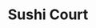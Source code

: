 ---
layout: place
title: "Sushi Court"
permalink: /north-carolina/fayetteville/sushi-court.html
stateAbbr: NC
stateName: North Carolina
cityName: Fayetteville
seo:
  name: "Sushi Court"
  type: Restaurant
  links: null
description: "This warmly lit Japanese restaurant serves sushi rolls & hot items like teriyaki, hibachi & noodles. Sushi Court serves delicious sushi in Fayetteville, North Carolina. Try fresh Japanese dishes for a great dining experience. Available for takeout, delivery, lunch, and dinner."
place_id: ChIJC016PzZrq4kRp1QkARm4KYE
photos:
  - name: >-
      places/ChIJC016PzZrq4kRp1QkARm4KYE/photos/AeeoHcJ4viwcz72iXUaUMTbu2ZICq0qEvTifnD194mMEkTMGkgyS5YFv7GvdSehE9VeKMwxxJHnCRU6eJ6gICr_SfSdcuXlOAGOvaHbEbTeHlXprmfkUF_lKaEfIZdI5LwhPMUGwby6cUruFCeflRfmIAMYUr2pXIgEGo39NkFzPbwPdTY_mJhd93DtXNBWOL2wOVIzSOg3peo0E-uCO9SvUUwGVYnHcWFjq5j0XenT_t_JEx-f985fqVJDcvTo-3zbUzhGHCTMfWCq7pCm9GNo0qD2RCm0g5Sag8jykePHtBnQGdQ
    widthPx: 4800
    heightPx: 3201
    authorAttributions:
      - displayName: Sushi Court
        uri: https://maps.google.com/maps/contrib/110977796172565358826
        photoUri: >-
          https://lh3.googleusercontent.com/a/ACg8ocJrQniCvBTN2OChqDtE8H74C4RNgsoruA2rLq9TV-UwQ5rBwg=s100-p-k-no-mo
    flagContentUri: >-
      https://www.google.com/local/imagery/report/?cb_client=maps_api_places.places_api&image_key=!1e10!2sAF1QipOHyETi1q31_vH7_TirvZSlTvckpEwOCRnMoEBj&hl=en-US
    googleMapsUri: >-
      https://www.google.com/maps/place//data=!3m4!1e2!3m2!1sAF1QipOHyETi1q31_vH7_TirvZSlTvckpEwOCRnMoEBj!2e10!4m2!3m1!1s0x89ab6b363f7a4d0b:0x8129b819012454a7
  - name: >-
      places/ChIJC016PzZrq4kRp1QkARm4KYE/photos/AeeoHcIFGbR77GiOGDOWnElLdhwhc6osyrb0OcpUGvW8V0PYSf0yLXWDyruw1bG4CCeVI3QuCv3ye6CDzDh-zjquphCFt3uhljTs3OnlyUaJxHZNSTGAPuP9NJtIG84r6-ChrIYKXW9mcSQUTupLzSAz4gOPwZF1TuMBiVrX68-bMJnnuCPUGdAzI1Y39WkWietMdoAFHA2RUFegHOwp10qqqIz43X6YnvsGGdA7gbZVSyePMreXA-_vMLpn0JfFsAriJA09Wa6TPUN7Z8hESQE4xgkHAm1x7M-cQw8rhStDYtXWGA
    widthPx: 1500
    heightPx: 1093
    authorAttributions:
      - displayName: Sushi Court
        uri: https://maps.google.com/maps/contrib/110977796172565358826
        photoUri: >-
          https://lh3.googleusercontent.com/a/ACg8ocJrQniCvBTN2OChqDtE8H74C4RNgsoruA2rLq9TV-UwQ5rBwg=s100-p-k-no-mo
    flagContentUri: >-
      https://www.google.com/local/imagery/report/?cb_client=maps_api_places.places_api&image_key=!1e10!2sAF1QipMvTDSztvaS1djc-eGEZJc0gtWvZtqvg8_iw_9L&hl=en-US
    googleMapsUri: >-
      https://www.google.com/maps/place//data=!3m4!1e2!3m2!1sAF1QipMvTDSztvaS1djc-eGEZJc0gtWvZtqvg8_iw_9L!2e10!4m2!3m1!1s0x89ab6b363f7a4d0b:0x8129b819012454a7
  - name: >-
      places/ChIJC016PzZrq4kRp1QkARm4KYE/photos/AeeoHcLmYdODjYwln1wSkN_ywIj47gDU6BBTV4WO1AULayshCwrWU2UgU5GF10VtTXAAVcfTcJzlxSfFnovmZMjrwqG1-T9BvEqLRAK--wkYk1Uv3luwkrt267Ln2LMjrunKGDcFO1rrmbtlsMMHLQkYkSv0gN2BBBIPpSi1oEny6czWQnrKq9Az3-SjjO1wD0fh3DAmMrjDoxO1GiL8zO4IrS4fYBKkPDW-i0EXNyPagQ-7C7kAJ3at38NzPM77ye7J5ePstJWgJAS2pKCL6npqvVm32R46ZoQrkWU227LmTnVePv78KkQEoNdI-k_YTUNa8t0ClBQkPNsIDEN36YKrr-J1htU37w1DwDe1wAIC7G6lrz1HiQEwJiwcahPZt2mvQDP3kz39IZ4St5ayz0HxnfX3HAnLYTGH9u5B3xTkGms
    widthPx: 4032
    heightPx: 3024
    authorAttributions:
      - displayName: Chris Clayborn
        uri: https://maps.google.com/maps/contrib/111653691043143091629
        photoUri: >-
          https://lh3.googleusercontent.com/a/ACg8ocJC-MJts4-kybG6sQ2HfJSQdYUfF-jhVUhkMIQBzbL1GlEebw=s100-p-k-no-mo
    flagContentUri: >-
      https://www.google.com/local/imagery/report/?cb_client=maps_api_places.places_api&image_key=!1e10!2sCIHM0ogKEICAgIDzx_OTIg&hl=en-US
    googleMapsUri: >-
      https://www.google.com/maps/place//data=!3m4!1e2!3m2!1sCIHM0ogKEICAgIDzx_OTIg!2e10!4m2!3m1!1s0x89ab6b363f7a4d0b:0x8129b819012454a7
  - name: >-
      places/ChIJC016PzZrq4kRp1QkARm4KYE/photos/AeeoHcLvw03itSU0kJzk4wIifI3BmQzRrrstcHGCWcfj-9xG-8k7FlsU7YQ4BArgKJxViK-JH1rnAaGFVk4ikBFGE2DWDAcijgA6-TpgDQJLXFR6Zg_21jNVpm0shjCkBgFDpDmq80zf3QOuhbspfwAwPP_YWtfiIgKC_rY2wW0MkehNBY3LSGx1qaA9DQ5lkCj0Rf41kFnB36LOkou7ECew27bsEG_S7VteXhF94C7DQ8eKG_TjplRPi_8QATkKPCSc6r1-HAKf0WUNQlH_uZigVpnDmPXuPntS-c2qvevDQYKQ9M4t4SQXpQuzqTn8h_Qz9P_ZZehOHhrwOaunvTANBaVy0H-Ent9a8imLujgAnTcLhj9LNmN33JTMSBfh-pg-EK8TnpB2Q5yAiWCx3v-5jxCt8UUiEASEUSkfNFWQ5XGrTtzj
    widthPx: 3024
    heightPx: 4032
    authorAttributions:
      - displayName: Nadia
        uri: https://maps.google.com/maps/contrib/108864562883083708416
        photoUri: >-
          https://lh3.googleusercontent.com/a-/ALV-UjUCu1MO4WbUACtqISuk6hfPl7qEY8mSbjKgtsZWHB79Lwog4p8J=s100-p-k-no-mo
    flagContentUri: >-
      https://www.google.com/local/imagery/report/?cb_client=maps_api_places.places_api&image_key=!1e10!2sCIHM0ogKEICAgIDns4fdqAE&hl=en-US
    googleMapsUri: >-
      https://www.google.com/maps/place//data=!3m4!1e2!3m2!1sCIHM0ogKEICAgIDns4fdqAE!2e10!4m2!3m1!1s0x89ab6b363f7a4d0b:0x8129b819012454a7
  - name: >-
      places/ChIJC016PzZrq4kRp1QkARm4KYE/photos/AeeoHcJQzJV4QYHE9Gjai18pKSNQN-Rd_rr36kFht3oWwaz0HFah5axW1JavZlkI-KUsSdIFTI7yZ7VM2d08R2HdTYJaUnwTuOjXxrcnP0XHzVGX4IlKKVD_Jj-tBj1aw_8GXSgCYkW9AhN1yCpIOTZ4TJI7CIi56rZ0_8-RGE7rmc5b2okL8UO31cQ0_2saomN05enSw4Dy02vzFTrpYGryWpamXTV8H0ygl2ySMCKKinJJWZybfXdsKuOD0Zv7-TXPKE6tOG-bccZaKipR7ObyynljLMurW0FwyC--yT0DkFKQfLiyCVKMkXXN2gT4QEUe7-GSd_0wtObZW_GqN9g_G9o-liB5fywTVuMFj2pKn_7jdOCqty3cA-Sp6fcnuCnheYK__-6X6q51ZRTQSq-zdYggGU1f8tj72IhYn0hBEw8sQw
    widthPx: 4800
    heightPx: 3600
    authorAttributions:
      - displayName: Shakisha Brewington
        uri: https://maps.google.com/maps/contrib/105449946587001503016
        photoUri: >-
          https://lh3.googleusercontent.com/a-/ALV-UjUCxvKJs1PUmyGEuDxLtzH0rzkSOJpZye_jaGNBHa32M90sp1Qq=s100-p-k-no-mo
    flagContentUri: >-
      https://www.google.com/local/imagery/report/?cb_client=maps_api_places.places_api&image_key=!1e10!2sCIHM0ogKEICAgICZ0N29Mg&hl=en-US
    googleMapsUri: >-
      https://www.google.com/maps/place//data=!3m4!1e2!3m2!1sCIHM0ogKEICAgICZ0N29Mg!2e10!4m2!3m1!1s0x89ab6b363f7a4d0b:0x8129b819012454a7
  - name: >-
      places/ChIJC016PzZrq4kRp1QkARm4KYE/photos/AeeoHcKRV-Aqw97JVo44unqBoRAFfo48nCBkdDCK98m7Xzts2zlWKlsKev5NohGnK_1HEtB87Q_GaRGF6V-DGkc5t8GvVm8FnVH5BexJ6zVq36gsN6i4Gpy_6glKoTZyehsXV61LDJExPhUKpVvsBYOAM4kXdPCxD_4_w2iWgJzoKfAMpZMrltwbLC3onyIyxbLmHhoM1hXNX-xjbDMq5Hgzzssv2-Avz58ml8apb6NRD5YGDBCRuc70V5TiOgCG5ZUvmEnLp0rNMNBNimTte-3xkzIvgDzMmL8jbyM_JhMM2GSYsMjd08CI6iOV7SDDHruzQ5vtqGEDbF9yAEeXGyo0qiaW9N7i1iHm0_YIEMdzPd7oSj2lyxi0PrP3I-a4A_tn6tTEpdANtxyOSOK0Mz1QZ4eB1DxuPMqb8hczMlBpMYLWnA
    widthPx: 3000
    heightPx: 4000
    authorAttributions:
      - displayName: Biwi S
        uri: https://maps.google.com/maps/contrib/106613554024853407592
        photoUri: >-
          https://lh3.googleusercontent.com/a-/ALV-UjWkQaKN-7aIkpPKFMLMMWDUi8YWk0GqK7e2tJZ-O4tU8gH7mSKJkA=s100-p-k-no-mo
    flagContentUri: >-
      https://www.google.com/local/imagery/report/?cb_client=maps_api_places.places_api&image_key=!1e10!2sCIHM0ogKEICAgICfufjQXQ&hl=en-US
    googleMapsUri: >-
      https://www.google.com/maps/place//data=!3m4!1e2!3m2!1sCIHM0ogKEICAgICfufjQXQ!2e10!4m2!3m1!1s0x89ab6b363f7a4d0b:0x8129b819012454a7
  - name: >-
      places/ChIJC016PzZrq4kRp1QkARm4KYE/photos/AeeoHcIHxkdJlS0x2z5mNwgvEzHxxVpAfcRkXVUMoi4WEYZ8Qi_ZlKmyyDyX2XcTJcGr-E6Ich8K5COr-Hl-32CVmqMsd1IIeb7nb6dsOdpVK4WJt6VcVWHTh5ktgIM_-ZVf7VKjspsFncKrMSd97uxZ2TOWDbo6UbbjIccON0hyA7h9kg20SBhCOiPoRUwgQhKzi_MmBd2Cwk2mAX82TrQw_t_1pLM77EDqz18vFkPQ-cV8N-IWTVJFE56gfsVWFJBklFw_G8Cb_Ni5EBWPy89n09RdkKlINWssd9GP1_0vz0uhe08Qk2XuxtbMWi6GfdNE-IqPAq9FkcNL_oTZ7sY4cKNzOEaYiIlSGutxK8GFOVEhYDF1SrCHjSqC-KsYeWg-NB65CqSR3-WH1IoX5o6skgMqNMNZJ211GTiAA9Dvmsc
    widthPx: 4032
    heightPx: 3024
    authorAttributions:
      - displayName: Giana Berrios
        uri: https://maps.google.com/maps/contrib/112498468844063995754
        photoUri: >-
          https://lh3.googleusercontent.com/a-/ALV-UjU4tGYXJjIpHRUHHMC_jniJdYuB0kilfO0DLIFrAwUeOlBL3kiw-A=s100-p-k-no-mo
    flagContentUri: >-
      https://www.google.com/local/imagery/report/?cb_client=maps_api_places.places_api&image_key=!1e10!2sCIHM0ogKEICAgIDaxvHpKw&hl=en-US
    googleMapsUri: >-
      https://www.google.com/maps/place//data=!3m4!1e2!3m2!1sCIHM0ogKEICAgIDaxvHpKw!2e10!4m2!3m1!1s0x89ab6b363f7a4d0b:0x8129b819012454a7
  - name: >-
      places/ChIJC016PzZrq4kRp1QkARm4KYE/photos/AeeoHcJ1FHIcmrinJ17vAvZ7yv7LH-EH5scSY84vDZIyrsck1H80PpeO4hPAV2hCj3JMhlrRlcGYuXw27E0W-9HybfTTKvDf4Yt4jQxmJbANrP-wZwnp8odyMLaRVhkIp7mzEF_z0YbpdXCdRw_zzhQ4nYd1vz5Mk87K_6r_h4z6F6SO2jB7dlJPMLAyfc9LPLiLXnhx2-9QXMDSVJVs09bw3llmzNxVsmsnzLQJiwAv1n6eErtXvyv0rkTnBCEXeoSyqpKNqClICxvAb3uSl6QOdcKOCQKsPumYAiZJIUZUeqay39aUzWzw0U_WYihgtgUYY0eRjGhKbjf6rSXim_GCES73FJoHD91BU290P8Do7v0VjbPnNkpu5UJOeUA4Y6C6fclhod4g64JLi36M4ZZ874vVGkXdECOSWt-HsdC3FDzxSt4
    widthPx: 4032
    heightPx: 1960
    authorAttributions:
      - displayName: L.T. Fludd
        uri: https://maps.google.com/maps/contrib/107938746634178529733
        photoUri: >-
          https://lh3.googleusercontent.com/a-/ALV-UjWW5db-V2MX5xVOuXxCCpWlgOP2BjrQUEAKMrKjhdSud8dI5HDK0g=s100-p-k-no-mo
    flagContentUri: >-
      https://www.google.com/local/imagery/report/?cb_client=maps_api_places.places_api&image_key=!1e10!2sCIHM0ogKEICAgIC2iPPHwAE&hl=en-US
    googleMapsUri: >-
      https://www.google.com/maps/place//data=!3m4!1e2!3m2!1sCIHM0ogKEICAgIC2iPPHwAE!2e10!4m2!3m1!1s0x89ab6b363f7a4d0b:0x8129b819012454a7
  - name: >-
      places/ChIJC016PzZrq4kRp1QkARm4KYE/photos/AeeoHcLMIi-qd_yFefkbLnu_ujdPe0_R6SvGNugTrEbjbouxDGY1PDDGfIjeuJOK5aCF39M6UoeII6KSuNiJgMLgGKF3XEqKlq7lsbN8OBTgPGkmMdE8-GwOJB4K9exzj6oYRdRd9nHFLIam3z5An4tFx5FlldDMpRv3ralIt256GY7q7YyvUy5NNi2Ty7Pt5U11xRH5sv_qCgTYO6P8EbN76Vc7oEthhLCMgks24IpHrVA2MY18DhyCwG6PMAR_WERARTk10olevOUHKffNJh0xDt5tQBv0Fhqx45VU5f1-VFT8ReG9xHIsIwTURvkMYZJhyOzqdpMSi8_ko-LM6h49A0ICxHV1PjMB2_dJFxlrbxUsjF-LhMMLEeRhGbxyoGa_pD0OKskFFG4DKSQbspYBjMkYvlt4kpp9e-VFu_l56En_LA
    widthPx: 3024
    heightPx: 4032
    authorAttributions:
      - displayName: Mani Williams
        uri: https://maps.google.com/maps/contrib/101842630306320197687
        photoUri: >-
          https://lh3.googleusercontent.com/a-/ALV-UjUI_b6om7YtxUDzcVvKnaAW6S2DIXpJpkBD8H0tllLdzcHxlN-n-g=s100-p-k-no-mo
    flagContentUri: >-
      https://www.google.com/local/imagery/report/?cb_client=maps_api_places.places_api&image_key=!1e10!2sCIHM0ogKEICAgID7r6TNdg&hl=en-US
    googleMapsUri: >-
      https://www.google.com/maps/place//data=!3m4!1e2!3m2!1sCIHM0ogKEICAgID7r6TNdg!2e10!4m2!3m1!1s0x89ab6b363f7a4d0b:0x8129b819012454a7
  - name: >-
      places/ChIJC016PzZrq4kRp1QkARm4KYE/photos/AeeoHcJAl-0P0noP5juukvBpf838c_aVzBsplsmL7P03qEQXovAGmqcNaMwA4689psfe8rWOrYYfJImTcks-mfAhhawDy1snVXY112huD8yxxbJxoh4w67Y0B0WU5BqJY40c87Waotybe3APnGNS4raQjdX1oVraj2GIXV4FNh06jE7jjlXCQkve_yGmvWsbVSj5cc_TVpRtSNGINJ6UhA9hdTNpYywX4iwWGGLFcutm_47lRfWWpmI513HI6Zj-JArL3DmlWn-hBs9nhyRraMiTJ8ckbJKNQyMR9DlrJSm0Z7NTyw
    widthPx: 4800
    heightPx: 3201
    authorAttributions:
      - displayName: Sushi Court
        uri: https://maps.google.com/maps/contrib/110977796172565358826
        photoUri: >-
          https://lh3.googleusercontent.com/a/ACg8ocJrQniCvBTN2OChqDtE8H74C4RNgsoruA2rLq9TV-UwQ5rBwg=s100-p-k-no-mo
    flagContentUri: >-
      https://www.google.com/local/imagery/report/?cb_client=maps_api_places.places_api&image_key=!1e10!2sAF1QipM6es5_rMgwfmXBkGWu2bWZ7mY_uYuE2pQEIWe1&hl=en-US
    googleMapsUri: >-
      https://www.google.com/maps/place//data=!3m4!1e2!3m2!1sAF1QipM6es5_rMgwfmXBkGWu2bWZ7mY_uYuE2pQEIWe1!2e10!4m2!3m1!1s0x89ab6b363f7a4d0b:0x8129b819012454a7
address: 251 Westwood Shopping Center, Fayetteville, NC 28314, USA
street: 251 Westwood Shopping Center
city: Fayetteville
state: NC
zip: '28314'
country: USA
neighborhood: Terry Sanford
latitude: '35.065853'
longitude: '-78.953565'
accessibility_options:
  wheelchairAccessibleParking: true
  wheelchairAccessibleEntrance: true
  wheelchairAccessibleRestroom: true
  wheelchairAccessibleSeating: true
business_status: OPERATIONAL
name: Sushi Court
google_maps_links:
  directionsUri: >-
    https://www.google.com/maps/dir//''/data=!4m7!4m6!1m1!4e2!1m2!1m1!1s0x89ab6b363f7a4d0b:0x8129b819012454a7!3e0
  placeUri: https://maps.google.com/?cid=9307172522470692007
  writeAReviewUri: >-
    https://www.google.com/maps/place//data=!4m3!3m2!1s0x89ab6b363f7a4d0b:0x8129b819012454a7!12e1
  reviewsUri: >-
    https://www.google.com/maps/place//data=!4m4!3m3!1s0x89ab6b363f7a4d0b:0x8129b819012454a7!9m1!1b1
  photosUri: >-
    https://www.google.com/maps/place//data=!4m3!3m2!1s0x89ab6b363f7a4d0b:0x8129b819012454a7!10e5
primary_type: Japanese Restaurant
opening_hours:
  regular: null
  current: null
secondary_opening_hours:
  regular:
    weekdayDescriptions: null
    type: null
  current:
    weekdayDescriptions: null
    type: null
phone: (910) 868-8468
price_level: PRICE_LEVEL_MODERATE
price_range: $10 &ndash; $20
rating: '4.1'
rating_count: 431
website: null
reviews:
  - name: >-
      places/ChIJC016PzZrq4kRp1QkARm4KYE/reviews/ChdDSUhNMG9nS0VJQ0FnTUR3aU1PU3l3RRAB
    relativePublishTimeDescription: 3 weeks ago
    rating: 5
    text:
      text: >-
        First time visit to Sushi Court and will definitely dine in again.
        Everyone was very nice, attentive, and respectful. Food was amazing. My
        wife and I love sushi and Japanese food all around, and have so far been
        unimpressed with many of the other places in Fayetteville. After dining
        in tonight around 8:30, we've found our new go to sushi restaurant. We
        ordered a steak hibachi meal to share as well as two sushi rolls to
        share. The food arrived very shortly after ordering and we were
        astonished (to say the least) at the sizes of the portions. Both of our
        rolls were almost double the size of many other restaurants rolls for
        less than they would've cost at those same restaurants.  Even our shared
        hibachi dish was large enough that we were unable to finish it. The best
        part of the entire experience is that you could taste the freshness of
        the food in each and every bite. For the amount of food that we
        received, and the price of our drinks, we spent less than $50 dollars.
        I've never ordered dinner for two at a Japanese restaurant without
        spending significantly more money than that. All in all, this was a very
        delightful dining experience and we're excited to come back again soon!
      languageCode: en
    originalText:
      text: >-
        First time visit to Sushi Court and will definitely dine in again.
        Everyone was very nice, attentive, and respectful. Food was amazing. My
        wife and I love sushi and Japanese food all around, and have so far been
        unimpressed with many of the other places in Fayetteville. After dining
        in tonight around 8:30, we've found our new go to sushi restaurant. We
        ordered a steak hibachi meal to share as well as two sushi rolls to
        share. The food arrived very shortly after ordering and we were
        astonished (to say the least) at the sizes of the portions. Both of our
        rolls were almost double the size of many other restaurants rolls for
        less than they would've cost at those same restaurants.  Even our shared
        hibachi dish was large enough that we were unable to finish it. The best
        part of the entire experience is that you could taste the freshness of
        the food in each and every bite. For the amount of food that we
        received, and the price of our drinks, we spent less than $50 dollars.
        I've never ordered dinner for two at a Japanese restaurant without
        spending significantly more money than that. All in all, this was a very
        delightful dining experience and we're excited to come back again soon!
      languageCode: en
    authorAttribution:
      displayName: Tyler Murray
      uri: https://www.google.com/maps/contrib/112074973759974671277/reviews
      photoUri: >-
        https://lh3.googleusercontent.com/a-/ALV-UjUkmPm4eg_9kLstc5l9xeVqIcB07_sF5Mc7NSbxEMaLft_b-os=s128-c0x00000000-cc-rp-mo-ba2
    publishTime: '2025-03-23T02:05:32.861486Z'
    flagContentUri: >-
      https://www.google.com/local/review/rap/report?postId=ChdDSUhNMG9nS0VJQ0FnTUR3aU1PU3l3RRAB&d=17924085&t=1
    googleMapsUri: >-
      https://www.google.com/maps/reviews/data=!4m6!14m5!1m4!2m3!1sChdDSUhNMG9nS0VJQ0FnTUR3aU1PU3l3RRAB!2m1!1s0x89ab6b363f7a4d0b:0x8129b819012454a7
  - name: >-
      places/ChIJC016PzZrq4kRp1QkARm4KYE/reviews/ChdDSUhNMG9nS0VJQ0FnSUR2cWFXY2dnRRAB
    relativePublishTimeDescription: 3 months ago
    rating: 5
    text:
      text: >-
        I usually order the bento box when I come here, because it fills you up
        quickly and it taste good. Today, I ordered something different. I tried
        the Spicy Seafood Noodles. It was amazing. Another favorite food on the
        menu. I would recommend if you’re a spicy seafood lover.

        P.S. Phenomenal service
      languageCode: en
    originalText:
      text: >-
        I usually order the bento box when I come here, because it fills you up
        quickly and it taste good. Today, I ordered something different. I tried
        the Spicy Seafood Noodles. It was amazing. Another favorite food on the
        menu. I would recommend if you’re a spicy seafood lover.

        P.S. Phenomenal service
      languageCode: en
    authorAttribution:
      displayName: David Shim
      uri: https://www.google.com/maps/contrib/100364384970603650448/reviews
      photoUri: >-
        https://lh3.googleusercontent.com/a/ACg8ocIM4q9y6kbOTx6E5p6PCTO6b-b3vE8yAyiiJkA1F4iWYrY0uA=s128-c0x00000000-cc-rp-mo
    publishTime: '2024-12-21T18:36:05.106679Z'
    flagContentUri: >-
      https://www.google.com/local/review/rap/report?postId=ChdDSUhNMG9nS0VJQ0FnSUR2cWFXY2dnRRAB&d=17924085&t=1
    googleMapsUri: >-
      https://www.google.com/maps/reviews/data=!4m6!14m5!1m4!2m3!1sChdDSUhNMG9nS0VJQ0FnSUR2cWFXY2dnRRAB!2m1!1s0x89ab6b363f7a4d0b:0x8129b819012454a7
  - name: >-
      places/ChIJC016PzZrq4kRp1QkARm4KYE/reviews/ChZDSUhNMG9nS0VJQ0FnSUNQOE9YM2FREAE
    relativePublishTimeDescription: 4 months ago
    rating: 2
    text:
      text: >-
        Update your online menu, this is completely irresponsible. I have a
        severe shellfish allergy, having gone into anaphylaxis once before in my
        life.


        Placed an order over the phone via this online menu.

        I ordered the crunchy salmon roll.

        I took a bite in the car.

        Mouth started tingling.

        Finished my errands, got home, went to take a second bite and
        immediately spit out what was IMITATION CRAB. Nowhere is this listed.
        Not all imitation crab is shellfish free and clearly this isn’t.


        When I called, the lady who answered said “yeah, so our menu shows that
        there’s crab stick in it.  Oh, anyways yeah you can have my manager.”


        The manager was just as helpful as she was.

        Forget the wasted money this place is refusing to return, UPDATE YOUR
        MENU FOR THE SAFETY OF OTHERS. Completely irresponsible.


        Edit; So it took the manager talking to the owner to exercise any sort
        of wherewithal in how to handle a situation such as this. Received a
        call back after writing this review where refund or store credit was
        offered after I was made sure the entire staff is just so sorry about
        this (yeah I’m sure the one who answered the phone and told me I was
        lying was real apologetic, lol!)

        Then I was told I need to inform staff of my allergies. Absolutely.
        Totally fair. Normally I do. Especially when ordering something stating
        there is imitation crab. Call me uncultured but I’ve lived with this
        allergy for 34 years and in the history of a tuna roll or salmon roll
        explicitly called that, there is never crab anything. Sure, rolls with
        tuna and crab plus other things exist. But they aren’t called a tuna
        roll. Or a salmon roll.


        Anyways, an extra star for trying but still pitiful all around.
      languageCode: en
    originalText:
      text: >-
        Update your online menu, this is completely irresponsible. I have a
        severe shellfish allergy, having gone into anaphylaxis once before in my
        life.


        Placed an order over the phone via this online menu.

        I ordered the crunchy salmon roll.

        I took a bite in the car.

        Mouth started tingling.

        Finished my errands, got home, went to take a second bite and
        immediately spit out what was IMITATION CRAB. Nowhere is this listed.
        Not all imitation crab is shellfish free and clearly this isn’t.


        When I called, the lady who answered said “yeah, so our menu shows that
        there’s crab stick in it.  Oh, anyways yeah you can have my manager.”


        The manager was just as helpful as she was.

        Forget the wasted money this place is refusing to return, UPDATE YOUR
        MENU FOR THE SAFETY OF OTHERS. Completely irresponsible.


        Edit; So it took the manager talking to the owner to exercise any sort
        of wherewithal in how to handle a situation such as this. Received a
        call back after writing this review where refund or store credit was
        offered after I was made sure the entire staff is just so sorry about
        this (yeah I’m sure the one who answered the phone and told me I was
        lying was real apologetic, lol!)

        Then I was told I need to inform staff of my allergies. Absolutely.
        Totally fair. Normally I do. Especially when ordering something stating
        there is imitation crab. Call me uncultured but I’ve lived with this
        allergy for 34 years and in the history of a tuna roll or salmon roll
        explicitly called that, there is never crab anything. Sure, rolls with
        tuna and crab plus other things exist. But they aren’t called a tuna
        roll. Or a salmon roll.


        Anyways, an extra star for trying but still pitiful all around.
      languageCode: en
    authorAttribution:
      displayName: Tor New
      uri: https://www.google.com/maps/contrib/102354682553579475179/reviews
      photoUri: >-
        https://lh3.googleusercontent.com/a/ACg8ocJicqutNkHMQt8M4UiacpnEHEpPjdvD2O8C8qjDwPSm53gmow=s128-c0x00000000-cc-rp-mo
    publishTime: '2024-11-22T21:16:41.755742Z'
    flagContentUri: >-
      https://www.google.com/local/review/rap/report?postId=ChZDSUhNMG9nS0VJQ0FnSUNQOE9YM2FREAE&d=17924085&t=1
    googleMapsUri: >-
      https://www.google.com/maps/reviews/data=!4m6!14m5!1m4!2m3!1sChZDSUhNMG9nS0VJQ0FnSUNQOE9YM2FREAE!2m1!1s0x89ab6b363f7a4d0b:0x8129b819012454a7
  - name: >-
      places/ChIJC016PzZrq4kRp1QkARm4KYE/reviews/ChdDSUhNMG9nS0VJQ0FnTUNBd1ByRG1RRRAB
    relativePublishTimeDescription: 2 months ago
    rating: 2
    text:
      text: >-
        I had high hopes for this restaurant based on its excellent ratings, but
        my experience with the Beef Ramen was disappointing. I expected either
        Chinese-style wheat noodles or soba noodles, but instead, it was made
        with instant Top Ramen-like noodles. Although the noodles were delivered
        separately from the soup, they were overcooked and soggy. The bulgogi
        was underwhelming, lacking flavor and featuring limited meat.
        Additionally, the egg was overcooked, and the vegetables were mushy.


        I also tried the steamed gyoza, which initially looked enticing.
        However, I quickly realized they were water-boiled instead of properly
        steamed, resulting in a pool of water at the bottom of the container
        that made the gyoza tasteless. The dipping sauce, while sweet, missed
        the mark on the savory flavor I expected.


        My co-worker ordered the Bento with Chicken and Shrimp, and while I
        can’t offer a full review on that dish, she expressed her
        dissatisfaction. Before I make a final judgment on the restaurant, I
        plan to give Sushi Court another chance. It’s possible today was just an
        “off” day or that dining in person could offer a better experience than
        ordering through DoorDash. Hopefully, I’ll have a better experience next
        time.
      languageCode: en
    originalText:
      text: >-
        I had high hopes for this restaurant based on its excellent ratings, but
        my experience with the Beef Ramen was disappointing. I expected either
        Chinese-style wheat noodles or soba noodles, but instead, it was made
        with instant Top Ramen-like noodles. Although the noodles were delivered
        separately from the soup, they were overcooked and soggy. The bulgogi
        was underwhelming, lacking flavor and featuring limited meat.
        Additionally, the egg was overcooked, and the vegetables were mushy.


        I also tried the steamed gyoza, which initially looked enticing.
        However, I quickly realized they were water-boiled instead of properly
        steamed, resulting in a pool of water at the bottom of the container
        that made the gyoza tasteless. The dipping sauce, while sweet, missed
        the mark on the savory flavor I expected.


        My co-worker ordered the Bento with Chicken and Shrimp, and while I
        can’t offer a full review on that dish, she expressed her
        dissatisfaction. Before I make a final judgment on the restaurant, I
        plan to give Sushi Court another chance. It’s possible today was just an
        “off” day or that dining in person could offer a better experience than
        ordering through DoorDash. Hopefully, I’ll have a better experience next
        time.
      languageCode: en
    authorAttribution:
      displayName: Ming Drogos
      uri: https://www.google.com/maps/contrib/110849219882204036146/reviews
      photoUri: >-
        https://lh3.googleusercontent.com/a-/ALV-UjWlXdt9_e5C79rWVqDJHW9JwxF-MQAoAHGZKMamx-j0BjdZWIV_QQ=s128-c0x00000000-cc-rp-mo-ba4
    publishTime: '2025-01-28T18:40:39.565398Z'
    flagContentUri: >-
      https://www.google.com/local/review/rap/report?postId=ChdDSUhNMG9nS0VJQ0FnTUNBd1ByRG1RRRAB&d=17924085&t=1
    googleMapsUri: >-
      https://www.google.com/maps/reviews/data=!4m6!14m5!1m4!2m3!1sChdDSUhNMG9nS0VJQ0FnTUNBd1ByRG1RRRAB!2m1!1s0x89ab6b363f7a4d0b:0x8129b819012454a7
  - name: >-
      places/ChIJC016PzZrq4kRp1QkARm4KYE/reviews/ChdDSUhNMG9nS0VJQ0FnSUNmdWZqUTdRRRAB
    relativePublishTimeDescription: 3 months ago
    rating: 5
    text:
      text: >-
        Sushi Court isn't super large, but it is really cute and authentic
        looking inside. The food was absolutely amazing. I had the chicken ramen
        bowl and steamed dumplings, and my boyfriend had me so soup and a Bento
        Box. Both dishes had portion sizes large enough to fill us up as well as
        take some home. Probably one of the better ramen places I've had here in
        Fayetteville.
      languageCode: en
    originalText:
      text: >-
        Sushi Court isn't super large, but it is really cute and authentic
        looking inside. The food was absolutely amazing. I had the chicken ramen
        bowl and steamed dumplings, and my boyfriend had me so soup and a Bento
        Box. Both dishes had portion sizes large enough to fill us up as well as
        take some home. Probably one of the better ramen places I've had here in
        Fayetteville.
      languageCode: en
    authorAttribution:
      displayName: Biwi S
      uri: https://www.google.com/maps/contrib/106613554024853407592/reviews
      photoUri: >-
        https://lh3.googleusercontent.com/a-/ALV-UjWkQaKN-7aIkpPKFMLMMWDUi8YWk0GqK7e2tJZ-O4tU8gH7mSKJkA=s128-c0x00000000-cc-rp-mo-ba4
    publishTime: '2024-12-30T17:12:25.531858Z'
    flagContentUri: >-
      https://www.google.com/local/review/rap/report?postId=ChdDSUhNMG9nS0VJQ0FnSUNmdWZqUTdRRRAB&d=17924085&t=1
    googleMapsUri: >-
      https://www.google.com/maps/reviews/data=!4m6!14m5!1m4!2m3!1sChdDSUhNMG9nS0VJQ0FnSUNmdWZqUTdRRRAB!2m1!1s0x89ab6b363f7a4d0b:0x8129b819012454a7
parking_options:
  freeParkingLot: true
  freeStreetParking: true
  valetParking: false
payment_options:
  acceptsCreditCards: true
  acceptsDebitCards: true
  acceptsCashOnly: false
  acceptsNfc: true
allow_dogs: null
curbside_pickup: null
delivery: true
dine_in: true
good_for_children: null
good_for_groups: true
good_for_sports: false
live_music: false
menu_for_children: true
outdoor_seating: false
reservable: true
restroom: true
serves_beer: true
serves_breakfast: false
serves_brunch: null
serves_cocktails: null
serves_coffee: null
serves_dinner: true
serves_dessert: true
serves_lunch: true
serves_vegetarian_food: true
serves_wine: true
takeout: true
summary: >-
  This warmly lit Japanese restaurant serves sushi rolls & hot items like
  teriyaki, hibachi & noodles.

---